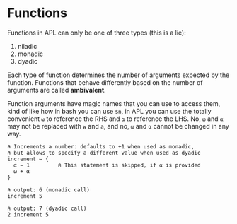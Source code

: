 <!-- lazy:https://cdn.jsdelivr.net/npm/prismjs@1/components/prism-apl.min.js -->

# Functions

Functions in APL can only be one of three types (this is a lie):

1. niladic
2. monadic
3. dyadic

Each type of function determines the number of arguments expected by the function.
Functions that behave differently based on the number of arguments are called **ambivalent**.

Function arguments have magic names that you can use to access them, kind of like how in bash you can use `$n`, in APL you can use the totally convenient `⍵` to reference the RHS and `⍺` to reference the LHS. No, `⍵` and `⍺` may not be replaced with `w` and `a`, and no, `⍵` and `⍺` cannot be changed in any way.

```apl
⍝ Increments a number: defaults to +1 when used as monadic,
⍝ but allows to specify a different value when used as dyadic 
increment ← {
  ⍺ ← 1         ⍝ This statement is skipped, if ⍺ is provided 
  ⍵ + ⍺
}

⍝ output: 6 (monadic call)
increment 5

⍝ output: 7 (dyadic call)
2 increment 5
```

[niladic]: https://aplwiki.com/wiki/Niladic_function
